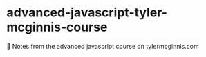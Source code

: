 # advanced-javascript-tyler-mcginnis-course
🤯 Notes from the advanced javascript course on tylermcginnis.com
